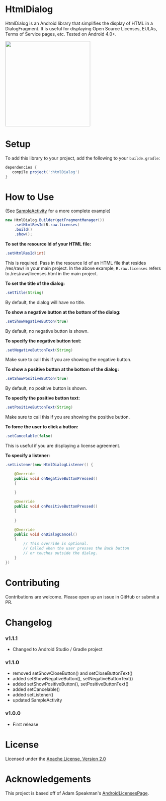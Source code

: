 HtmlDialog
===================

HtmlDialog is an Android library that simplifies the display of HTML in a DialogFragment. It is useful for displaying Open Source Licenses, EULAs, Terms of Service pages, etc. Tested on Android 4.0+.

<img src="https://raw.github.com/jjobes/HtmlDialog/master/screenshots/1.png" width="270" style="margin-right:10px;">

Setup
=====

To add this library to your project, add the following to your `builde.gradle`:

```groovy
dependencies {
   compile project(':htmlDialog')
}
```

How to Use
==========
(See [SampleActivity](https://github.com/jjobes/HtmlDialog/blob/master/HtmlDialogSample/src/com/github/jjobes/htmldialog/sample/SampleActivity.java) for a more complete example)

```java
new HtmlDialog.Builder(getFragmentManager())
    .setHtmlResId(R.raw.licenses)
    .build()
    .show();
```

**To set the resource Id of your HTML file:**

```java
.setHtmlResId(int)
```

This is required. Pass in the resource Id of an HTML file that resides /res/raw/ in your main project. In the above example, `R.raw.licenses` refers to /res/raw/licenses.html in the main project.

**To set the title of the dialog:**

```java
.setTitle(String)
```
By default, the dialog will have no title.

**To show a negative button at the bottom of the dialog:**

```java
.setShowNegativeButton(true)
```

By default, no negative button is shown. 

**To specify the negative button text:**

```java
.setNegativeButtonText(String)
```

Make sure to call this if you are showing the negative button.

**To show a positive button at the bottom of the dialog:**

```java
.setShowPositiveButton(true)
```
By default, no positive button is shown.

**To specify the positive button text:**

```java
.setPositiveButtonText(String)
```
Make sure to call this if you are showing the positive button.

**To force the user to click a button:**

```java
.setCancelable(false)
```
This is useful if you are displaying a license agreement.

**To specify a listener:**

```java
.setListener(new HtmlDialogListener() {

    @Override
    public void onNegativeButtonPressed()
    {
        
    }

    @Override
    public void onPositiveButtonPressed()
    {
        
    }

    @Override
    public void onDialogCancel()
    {
        // This override is optional.
        // Called when the user presses the Back button
        // or touches outside the dialog.
    }
})
```

Contributing
============
Contributions are welcome. Please open up an issue in GitHub or submit a PR.

Changelog
=========

### v1.1.1

* Changed to Android Studio / Gradle project

### v1.1.0

* removed setShowCloseButton() and setCloseButtonText()
* added setShowNegativeButton(), setNegativeButtonText()
* added setShowPositiveButton(), setPositiveButtonText()
* added setCancelable()
* added setListener()
* updated SampleActivity

### v1.0.0

* First release

License
=======
Licensed under the [Apache License, Version 2.0](http://www.apache.org/licenses/LICENSE-2.0.html)

Acknowledgements
================
This project is based off of Adam Speakman's [AndroidLicensesPage](https://github.com/adamsp/AndroidLicensesPage).